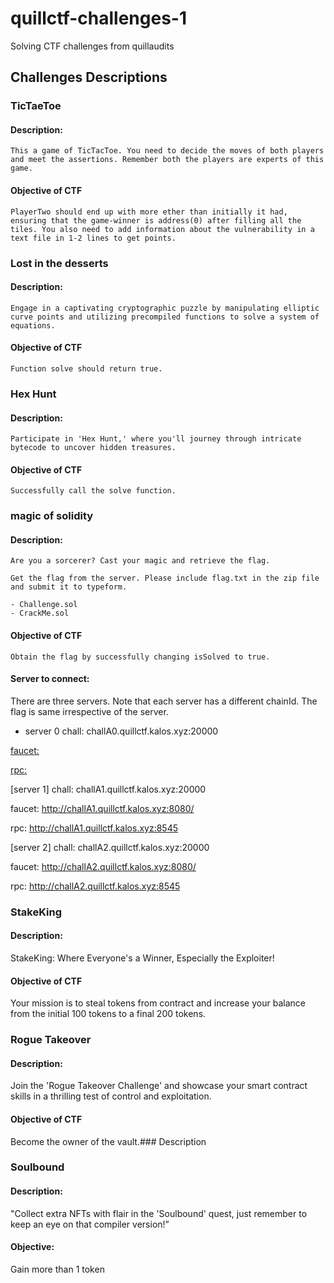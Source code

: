 # quillctf-challenges-1
Solving CTF challenges from quillaudits


## Challenges Descriptions 

### TicTaeToe

#### Description:
    This a game of TicTacToe. You need to decide the moves of both players and meet the assertions. Remember both the players are experts of this game.

#### Objective of CTF

    PlayerTwo should end up with more ether than initially it had, ensuring that the game-winner is address(0) after filling all the tiles. You also need to add information about the vulnerability in a text file in 1-2 lines to get points.

### Lost in the desserts

#### Description:
    Engage in a captivating cryptographic puzzle by manipulating elliptic curve points and utilizing precompiled functions to solve a system of equations.


#### Objective of CTF

    Function solve should return true.

### Hex Hunt

#### Description:
    Participate in 'Hex Hunt,' where you'll journey through intricate bytecode to uncover hidden treasures.


#### Objective of CTF

    Successfully call the solve function.


### magic of solidity

#### Description:
    Are you a sorcerer? Cast your magic and retrieve the flag.

    Get the flag from the server. Please include flag.txt in the zip file and submit it to typeform.

    - Challenge.sol
    - CrackMe.sol
#### Objective of CTF

    Obtain the flag by successfully changing isSolved to true.

#### Server to connect:

There are three servers. Note that each server has a different chainId. The flag is same irrespective of the server.

- server 0
chall: challA0.quillctf.kalos.xyz:20000

[faucet:](http://challA0.quillctf.kalos.xyz:8080/)

[rpc:](http://challA0.quillctf.kalos.xyz:8545)

[server 1]
chall: challA1.quillctf.kalos.xyz:20000

faucet: http://challA1.quillctf.kalos.xyz:8080/

rpc: http://challA1.quillctf.kalos.xyz:8545

[server 2]
chall: challA2.quillctf.kalos.xyz:20000

faucet: http://challA2.quillctf.kalos.xyz:8080/

rpc: http://challA2.quillctf.kalos.xyz:8545


### StakeKing

#### Description:

StakeKing: Where Everyone's a Winner, Especially the Exploiter!

#### Objective of CTF

Your mission is to steal tokens from contract and increase your balance from the initial 100 tokens to a final 200 tokens.

### Rogue Takeover

#### Description:
Join the 'Rogue Takeover Challenge' and showcase your smart contract skills in a thrilling test of control and exploitation.

#### Objective of CTF
Become the owner of the vault.### Description 


### Soulbound

#### Description:
"Collect extra NFTs with flair in the 'Soulbound' quest, just remember to keep an eye on that compiler version!”

#### Objective:
Gain more than 1 token